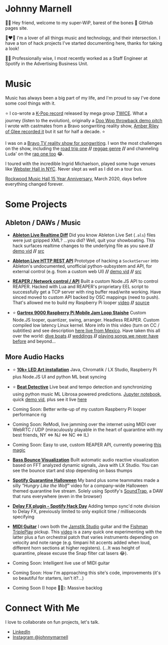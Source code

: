 # Johnny Marnell

👋🏻 Hey friend, welcome to my super-WiP, barest of the bones 🦴
GitHub pages site.

🎵❤️🤖 I'm a lover of all things music and technology, and their intersection.
I have a ton of hack projects I've started documenting here,
thanks for taking a look!

👷🏻 Professionally wise, I most recently worked as a Staff Engineer
at Spotify in the Advertising Business Unit.

# Music

  Music has always been a big part of my life, and I'm proud to say I've done some cool things with it.

  ⭐️ I co-wrote a [K-Pop record](https://www.youtube.com/watch?v=jXtAs2W5s5k)
     released by mega group [TWICE](https://www.instagram.com/twicetagram/).
     What a journey (listen to the evolution), originally a
     [Doo Wop throwback demo pitch](https://www.youtube.com/watch?v=o2qSVklbBXw)
     I wrote with castmates from a Bravo songwriting reality show,
     [Amber Riley of Glee recorded it](https://www.youtube.com/watch?v=tNP8GbRQDXk)
     but it sat for half a decade. ⭐️
  
  I was on a
  [Bravo TV reality show for songwriting](https://www.bravotv.com/platinum-hit).
  I won the most challenges on the show,
  including the [road trip one](https://www.youtube.com/watch?v=I48ROsiuTN4)
  **//** [reggae genre](https://www.youtube.com/watch?v=MXgx-s64tTs)
  **//** and channeling Luda' on the
  [rap one too](https://www.youtube.com/watch?v=AuqssJiLj18) 😂.

  I toured with the incredible Ingrid Michaelson, played some huge venues like
  [Webster Hall in NYC](https://www.youtube.com/watch?v=tTkU9phbEGs).
  Never slept as well as I did on a tour bus.

  [Rockwood Music Hall 15 Year Anniversary](https://www.youtube.com/watch?v=GUgVvVJgpOQ),
  March 2020, days before everything changed forever.


# Some Projects

## Ableton / DAWs / Music

- [**Ableton Live Realtime Diff**](https://www.youtube.com/watch?v=mulwc2U11o8)
  Did you know Ableton Live Set (`.als`) files were just gzipped XML? ...you did? Well, quit your showboating. This hack surfaces realtime changes to the underlying file as you save
  **//**  [demo vid](https://www.youtube.com/watch?v=mulwc2U11o8)
  **//**  [src](https://github.com/JohnnyMarnell/ableton-live-realtime-changes)

- [**Ableton Live HTTP REST API**](https://www.youtube.com/watch?v=xfeG9-BbLko)
  Prototype of hacking a `SocketServer` into Ableton's undocumented, unofficial python-subsystem and API, for external control (e.g. from a custom web UI)
  **//**  [demo vid](https://www.youtube.com/watch?v=xfeG9-BbLko)
  **//**  [src](https://github.com/JohnnyMarnell/ableton-control?tab=readme-ov-file)

- [**REAPER / Network control / API**](https://github.com/JohnnyMarnell/j5-reaper)
  Built a custom Node.JS API to control REAPER. Hacked with Lua and REAPER's
  proprietary EEL script to successfully get a TCP server with
  ring buffer read/write working. Have sinced moved to custom API backed
  by OSC mappings (need to push). That's allowed me to build my Raspberry
  Pi looper
          [video](https://www.youtube.com/watch?v=gKP3OBteXtg)
  **//**  [source](https://github.com/JohnnyMarnell/j5-reaper)

- ⭐️ [**Gartrex 9000 Raspberry Pi Mobile Jam Loop Staishe**](https://www.youtube.com/watch?v=gKP3OBteXtg)
  Custom Node.JS looper, quantizer, swing, arranger. Headless REAPER.
  Custom compiled low latency Linux kernel.
  More info in this video (turn on CC / subtitles) and see description
  [here live from Mexico](https://www.youtube.com/watch?v=gKP3OBteXtg).
  Have taken this all over the world:
         [dive boats](https://www.youtube.com/watch?v=KVO8QH8ydek)
  **//** [weddings](https://www.youtube.com/watch?v=5gXpDlQAJRI)
  **//** [playing songs we never have before](https://www.youtube.com/watch?v=5gXpDlQAJRI) and beyond...


## More Audio Hacks

- ⭐️ [**10k+ LED Art installation**](/led-art.html)
  Java, Chromatik / LX Studio, Raspberry Pi plus Node.JS UI and python ML beat syncing

- ⭐️ [**Beat Detective**](/beat-detective.md)
  Live beat and tempo detection and synchronizing using python music ML Librosa powered predictions. [Jupyter notebook](./jupyter/tempo.html), quick [demo vid](https://youtu.be/wihCkwniqwU), plus see it live [here](/led-art.html)

- Coming Soon: Better write-up of my custom Raspberry Pi looper performance rig
- Coming Soon: ReModi, live jamming over the internet using MIDI over WebRTC / UDP (miraculously playable in
  the heart of quarantine with my best friends, NY <=> NJ <=> NC <=> IL)
- Coming Soon: Easy to use, custom REAPER API, currently powering [this magic](https://www.youtube.com/watch?v=gKP3OBteXtg)

- [**Bass Bounce Visualization**](https://www.youtube.com/watch?v=d0XzIzDG8k0)
  Built automatic audio reactive visualization based on FFT analyzed dynamic signals,
  Java with LX Studio. You can see the bounce start and stop depending on bass thumps

- [**Spotify Quarantine Halloween**](https://www.instagram.com/p/CG-u44ElvNk11U1LTU6wTNDM25x7Km-Vq7ns6o0)
  My band plus some teammates made a silly _"Hungry Like the Wolf"_ video
  for a company-wide Halloween themed quarantine live stream.
  Solely using Spotify's [SoundTrap](https://www.soundtrap.com/),
  a DAW that runs everywhere (even in the browser)

- [**Delay FX plugin - Spotify Hack Day**](https://www.youtube.com/watch?v=eJnJ6o7nmA4)
  Adding tempo sync'd note division to Delay FX, previously limited to only explicit time / milliseconds
  specifying

- [**MIDI Guitar**](https://www.youtube.com/watch?v=zNkmwI8Ubqs)
  I own both the [Jamstik Studio](https://jamstik.com/) guitar and the [Fishman TriplePlay](https://www.fishman.com/tripleplay/) pickup. This [video](https://www.youtube.com/watch?v=zNkmwI8Ubqs)
  is a zany quick one experimenting with the latter plus a fun orchestral patch that varies instruments depending on velocity and note range (e.g. timpani hit accents added when loud, different horn sections at higher registers). (...It was height of quarantine, please excuse the Snap filter cat lasers 😂).

- Coming Soon: Intelligent live use of MIDI guitar

- Coming Soon: How I'm approaching this site's code, improvements (it's so beautiful for starters, isn't it?...)

- Coming Soon (I hope 🤞🏻): Massive backlog

# Connect With Me

I love to collaborate on fun projects, let's talk.

- [LinkedIn](https://www.linkedin.com/in/johnnymarnell)
- [Instagram @johnnymarnell](https://www.instagram.com/johnnymarnell)
